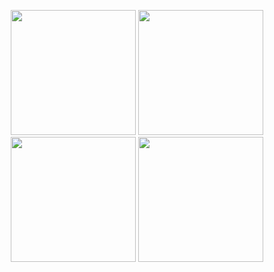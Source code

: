 <p align="center">
  <img src="https://github.com/gabriellopes23/CurrencyApp/assets/121827829/cf730da1-4f19-4431-9d29-3f543050ef36" width="200"/>
  <img src="https://github.com/gabriellopes23/CurrencyApp/assets/121827829/29202c38-19bc-4902-a06c-17bafde1a2e2" width="200"/>
  <img src="https://github.com/gabriellopes23/CurrencyApp/assets/121827829/9165470e-8260-480a-9b37-950755ed39ea" width="200"/>
  <img src="https://github.com/gabriellopes23/CurrencyApp/assets/121827829/72061858-5979-41fa-b112-277301cc96e3" width="200"/>
</p>
